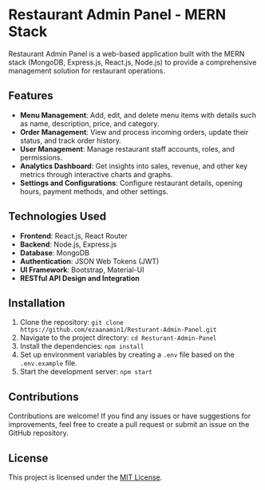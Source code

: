 # Restaurant Admin Panel - MERN Stack

Restaurant Admin Panel is a web-based application built with the MERN stack (MongoDB, Express.js, React.js, Node.js) to provide a comprehensive management solution for restaurant operations.

## Features

- **Menu Management**: Add, edit, and delete menu items with details such as name, description, price, and category.
- **Order Management**: View and process incoming orders, update their status, and track order history.
- **User Management**: Manage restaurant staff accounts, roles, and permissions.
- **Analytics Dashboard**: Get insights into sales, revenue, and other key metrics through interactive charts and graphs.
- **Settings and Configurations**: Configure restaurant details, opening hours, payment methods, and other settings.

## Technologies Used

- **Frontend**: React.js, React Router
- **Backend**: Node.js, Express.js
- **Database**: MongoDB
- **Authentication**: JSON Web Tokens (JWT)
- **UI Framework**: Bootstrap, Material-UI
- **RESTful API Design and Integration**

## Installation

1. Clone the repository: `git clone https://github.com/ezaanamin1/Resturant-Admin-Panel.git`
2. Navigate to the project directory: `cd Resturant-Admin-Panel`
3. Install the dependencies: `npm install`
4. Set up environment variables by creating a `.env` file based on the `.env.example` file.
5. Start the development server: `npm start`

## Contributions

Contributions are welcome! If you find any issues or have suggestions for improvements, feel free to create a pull request or submit an issue on the GitHub repository.

## License

This project is licensed under the [MIT License](LICENSE).
